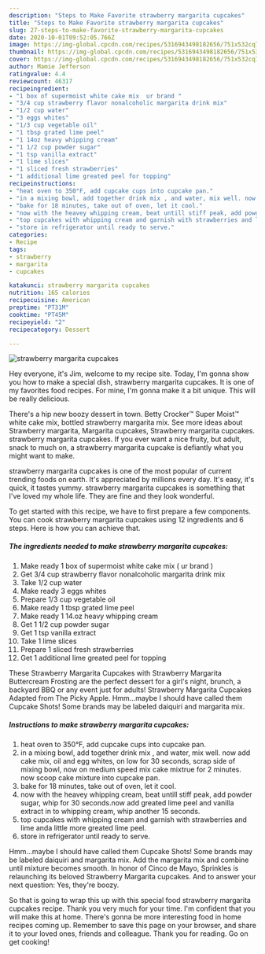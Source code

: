 ```yaml
---
description: "Steps to Make Favorite strawberry margarita cupcakes"
title: "Steps to Make Favorite strawberry margarita cupcakes"
slug: 27-steps-to-make-favorite-strawberry-margarita-cupcakes
date: 2020-10-01T09:52:05.766Z
image: https://img-global.cpcdn.com/recipes/5316943498182656/751x532cq70/strawberry-margarita-cupcakes-recipe-main-photo.jpg
thumbnail: https://img-global.cpcdn.com/recipes/5316943498182656/751x532cq70/strawberry-margarita-cupcakes-recipe-main-photo.jpg
cover: https://img-global.cpcdn.com/recipes/5316943498182656/751x532cq70/strawberry-margarita-cupcakes-recipe-main-photo.jpg
author: Mamie Jefferson
ratingvalue: 4.4
reviewcount: 46317
recipeingredient:
- "1 box of supermoist white cake mix  ur brand "
- "3/4 cup strawberry flavor nonalcoholic margarita drink mix"
- "1/2 cup water"
- "3 eggs whites"
- "1/3 cup vegetable oil"
- "1 tbsp grated lime peel"
- "1 14oz heavy whipping cream"
- "1 1/2 cup powder sugar"
- "1 tsp vanilla extract"
- "1 lime slices"
- "1 sliced fresh strawberries"
- "1 additional lime greated peel for topping"
recipeinstructions:
- "heat oven to 350°F, add cupcake cups into cupcake pan."
- "in a mixing bowl, add together drink mix , and water, mix well. now add cake mix, oil and egg whites, on low for 30 seconds, scrap side of mixing bowl, now on medium speed mix cake mixtrue for 2 minutes. now scoop cake mixture into cupcake pan."
- "bake for 18 minutes, take out of oven, let it cool."
- "now with the heavey whipping cream, beat untill stiff peak, add powder sugar, whip for 30 seconds.now add greated lime peel and vanilla extract in to whipping cream, whip another 15 seconds."
- "top cupcakes with whipping cream and garnish with strawberries and lime anda little more greated lime peel."
- "store in refrigerator until ready to serve."
categories:
- Recipe
tags:
- strawberry
- margarita
- cupcakes

katakunci: strawberry margarita cupcakes 
nutrition: 165 calories
recipecuisine: American
preptime: "PT31M"
cooktime: "PT45M"
recipeyield: "2"
recipecategory: Dessert

---
```



![strawberry margarita cupcakes](https://img-global.cpcdn.com/recipes/5316943498182656/751x532cq70/strawberry-margarita-cupcakes-recipe-main-photo.jpg)

Hey everyone, it's Jim, welcome to my recipe site. Today, I'm gonna show you how to make a special dish, strawberry margarita cupcakes. It is one of my favorites food recipes. For mine, I'm gonna make it a bit unique. This will be really delicious.

There&#39;s a hip new boozy dessert in town. Betty Crocker™ Super Moist™ white cake mix, bottled strawberry margarita mix. See more ideas about Strawberry margarita, Margarita cupcakes, Strawberry margarita cupcakes. strawberry margarita cupcakes. If you ever want a nice fruity, but adult, snack to much on, a strawberry margarita cupcake is defiantly what you might want to make.

strawberry margarita cupcakes is one of the most popular of current trending foods on earth. It's appreciated by millions every day. It's easy, it's quick, it tastes yummy. strawberry margarita cupcakes is something that I've loved my whole life. They are fine and they look wonderful.


To get started with this recipe, we have to first prepare a few components. You can cook strawberry margarita cupcakes using 12 ingredients and 6 steps. Here is how you can achieve that.

<!--inarticleads1-->

##### The ingredients needed to make strawberry margarita cupcakes:

1. Make ready 1 box of supermoist white cake mix ( ur brand )
1. Get 3/4 cup strawberry flavor nonalcoholic margarita drink mix
1. Take 1/2 cup water
1. Make ready 3 eggs whites
1. Prepare 1/3 cup vegetable oil
1. Make ready 1 tbsp grated lime peel
1. Make ready 1 14.oz heavy whipping cream
1. Get 1 1/2 cup powder sugar
1. Get 1 tsp vanilla extract
1. Take 1 lime slices
1. Prepare 1 sliced fresh strawberries
1. Get 1 additional lime greated peel for topping


These Strawberry Margarita Cupcakes with Strawberry Margarita Buttercream Frosting are the perfect dessert for a girl&#39;s night, brunch, a backyard BBQ or any event just for adults! Strawberry Margarita Cupcakes Adapted from The Picky Apple. Hmm…maybe I should have called them Cupcake Shots! Some brands may be labeled daiquiri and margarita mix. 

<!--inarticleads2-->

##### Instructions to make strawberry margarita cupcakes:

1. heat oven to 350°F, add cupcake cups into cupcake pan.
1. in a mixing bowl, add together drink mix , and water, mix well. now add cake mix, oil and egg whites, on low for 30 seconds, scrap side of mixing bowl, now on medium speed mix cake mixtrue for 2 minutes. now scoop cake mixture into cupcake pan.
1. bake for 18 minutes, take out of oven, let it cool.
1. now with the heavey whipping cream, beat untill stiff peak, add powder sugar, whip for 30 seconds.now add greated lime peel and vanilla extract in to whipping cream, whip another 15 seconds.
1. top cupcakes with whipping cream and garnish with strawberries and lime anda little more greated lime peel.
1. store in refrigerator until ready to serve.


Hmm…maybe I should have called them Cupcake Shots! Some brands may be labeled daiquiri and margarita mix. Add the margarita mix and combine until mixture becomes smooth. In honor of Cinco de Mayo, Sprinkles is relaunching its beloved Strawberry Margarita cupcakes. And to answer your next question: Yes, they&#39;re boozy. 

So that is going to wrap this up with this special food strawberry margarita cupcakes recipe. Thank you very much for your time. I'm confident that you will make this at home. There's gonna be more interesting food in home recipes coming up. Remember to save this page on your browser, and share it to your loved ones, friends and colleague. Thank you for reading. Go on get cooking!

